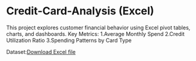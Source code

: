 # Credit-Card-Analysis (Excel)
This project explores customer financial behavior using Excel pivot tables, charts, and dashboards.
Key Metrics:
1.Average Monthly Spend
2.Credit Utilization Ratio
3.Spending Patterns by Card Type

Dataset:[Download Excel file](https://www.kaggle.com/datasets/sakshigoyal7/credit-card-customers) 
